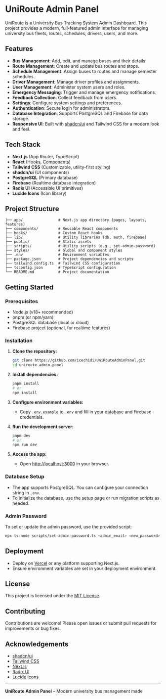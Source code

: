 # UniRoute Admin Panel

UniRoute is a University Bus Tracking System Admin Dashboard. This project provides a modern, full-featured admin interface for managing university bus fleets, routes, schedules, drivers, users, and more.

## Features

- **Bus Management**: Add, edit, and manage buses and their details.
- **Route Management**: Create and update bus routes and stops.
- **Schedule Management**: Assign buses to routes and manage semester schedules.
- **Driver Management**: Manage driver profiles and assignments.
- **User Management**: Administer system users and roles.
- **Emergency Messaging**: Trigger and manage emergency notifications.
- **Feedback Collection**: Collect feedback from users.
- **Settings**: Configure system settings and preferences.
- **Authentication**: Secure login for administrators.
- **Database Integration**: Supports PostgreSQL and Firebase for data storage.
- **Responsive UI**: Built with [shadcn/ui](https://ui.shadcn.com/) and Tailwind CSS for a modern look and feel.

## Tech Stack

- **Next.js** (App Router, TypeScript)
- **React** (Hooks, Components)
- **Tailwind CSS** (Customizable, utility-first styling)
- **shadcn/ui** (UI components)
- **PostgreSQL** (Primary database)
- **Firebase** (Realtime database integration)
- **Radix UI** (Accessible UI primitives)
- **Lucide Icons** (Icon library)

## Project Structure

```
├── app/                # Next.js app directory (pages, layouts, features)
├── components/         # Reusable React components
├── hooks/              # Custom React hooks
├── lib/                # Utility libraries (db, auth, firebase)
├── public/             # Static assets
├── scripts/            # Utility scripts (e.g., set-admin-password)
├── styles/             # Global and component styles
├── .env                # Environment variables
├── package.json        # Project dependencies and scripts
├── tailwind.config.ts  # Tailwind CSS configuration
├── tsconfig.json       # TypeScript configuration
└── README.md           # Project documentation
```

## Getting Started

### Prerequisites

- Node.js (v18+ recommended)
- pnpm (or npm/yarn)
- PostgreSQL database (local or cloud)
- Firebase project (optional, for realtime features)

### Installation

1. **Clone the repository:**
   ```sh
   git clone https://github.com/icechidi/UniRouteAdminPanel.git
   cd uniroute-admin-panel
   ```

2. **Install dependencies:**
   ```sh
   pnpm install
   # or
   npm install
   ```

3. **Configure environment variables:**
   - Copy `.env.example` to `.env` and fill in your database and Firebase credentials.

4. **Run the development server:**
   ```sh
   pnpm dev
   # or
   npm run dev
   ```

5. **Access the app:**
   - Open [http://localhost:3000](http://localhost:3000) in your browser.

### Database Setup

- The app supports PostgreSQL. You can configure your connection string in `.env`.
- To initialize the database, use the setup page or run migration scripts as needed.

### Admin Password

To set or update the admin password, use the provided script:

```sh
npx ts-node scripts/set-admin-password.ts <admin_email> <new_password>
```

## Deployment

- Deploy on [Vercel](https://vercel.com/) or any platform supporting Next.js.
- Ensure environment variables are set in your deployment environment.

## License

This project is licensed under the [MIT License](LICENSE).

## Contributing

Contributions are welcome! Please open issues or submit pull requests for improvements or bug fixes.

## Acknowledgements

- [shadcn/ui](https://ui.shadcn.com/)
- [Tailwind CSS](https://tailwindcss.com/)
- [Next.js](https://nextjs.org/)
- [Radix UI](https://www.radix-ui.com/)
- [Lucide Icons](https://lucide.dev/)

---

**UniRoute Admin Panel** – Modern university bus management made